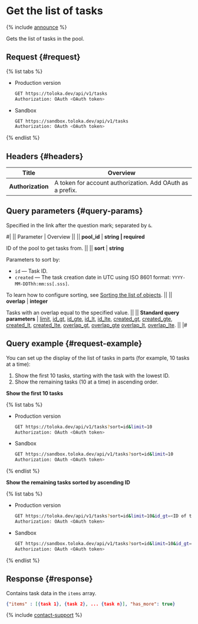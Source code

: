 # Get the list of tasks

{% include [announce](../_includes/announce.md) %}

Gets the list of tasks in the pool.

## Request {#request}

{% list tabs %}

- Production version

    ```bash
    GET https://toloka.dev/api/v1/tasks
    Authorization: OAuth <OAuth token>
    ```

- Sandbox

    ```bash
    GET https://sandbox.toloka.dev/api/v1/tasks
    Authorization: OAuth <OAuth token>
    ```

{% endlist %}

## Headers {#headers}

Title | Overview
----- | -----
**Authorization** | A token for account authorization. Add OAuth as a prefix.

## Query parameters {#query-params}

Specified in the link after the question mark; separated by `&`.

#|
|| Parameter | Overview ||
|| **pool_id** | **string \| required**

ID of the pool to get tasks from. ||
|| **sort** | **string**

Parameters to sort by:

- `id` — Task ID.
- `created` — The task creation date in UTC using ISO 8601 format: `YYYY-MM-DDThh:mm:ss[.sss]`.

To learn how to configure sorting, see [Sorting the list of objects](sorting.md). ||
|| **overlap** | **integer**

Tasks with an overlap equal to the specified value. ||
|| **Standard query parameters** |
[limit](./standard-query-parameters.md#limit), [id_gt](./standard-query-parameters.md#id_gt), [id_gte](./standard-query-parameters.md#id_gte), [id_lt](./standard-query-parameters.md#id_lt), [id_lte](./standard-query-parameters.md#id_lte), [created_gt](./standard-query-parameters.md#created_gt), [created_gte](./standard-query-parameters.md#created_gte), [created_lt](./standard-query-parameters.md#created_lt), [created_lte](./standard-query-parameters.md#created_lte), [overlap_gt](./standard-query-parameters.md#overlap_gt), [overlap_gte](./standard-query-parameters.md#overlap_gte) [overlap_lt](./standard-query-parameters.md#overlap_lt), [overlap_lte](./standard-query-parameters.md#overlap_lte). ||
|#

## Query example {#request-example}

You can set up the display of the list of tasks in parts (for example, 10 tasks at a time):

1. Show the first 10 tasks, starting with the task with the lowest ID.
1. Show the remaining tasks (10 at a time) in ascending order.

**Show the first 10 tasks**

{% list tabs %}

- Production version

    ```bash
    GET https://toloka.dev/api/v1/tasks?sort=id&limit=10
    Authorization: OAuth <OAuth token>
    ```

- Sandbox

    ```bash
    GET https://sandbox.toloka.dev/api/v1/tasks?sort=id&limit=10
    Authorization: OAuth <OAuth token>
    ```

{% endlist %}

**Show the remaining tasks sorted by ascending ID**

{% list tabs %}

- Production version

    ```bash
    GET https://toloka.dev/api/v1/tasks?sort=id&limit=10&id_gt=<ID of the last task from the previous response>
    Authorization: OAuth <OAuth token>
    ```

- Sandbox

    ```bash
    GET https://sandbox.toloka.dev/api/v1/tasks?sort=id&limit=10&id_gt=<ID of the last task from the previous response>
    Authorization: OAuth <OAuth token>
    ```

{% endlist %}

## Response {#response}

Contains task data in the `items` array.

```json
{"items" : [{task 1}, {task 2}, ... {task n}], "has_more": true}
```

{% include [contact-support](../../guide/_includes/contact-support.md) %}